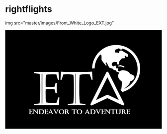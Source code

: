# rightflights

img src="master/images/Front_White_Logo_EXT.jpg"

![](images/Front_White_Logo_EXT.jpg)
